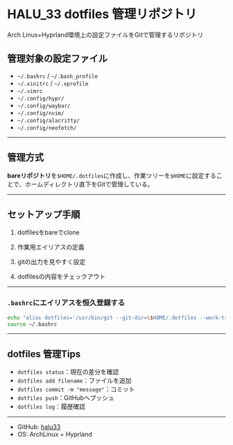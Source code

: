 # HALU_33 dotfiles 管理リポジトリ

Arch Linux+Hyprland環境上の設定ファイルをGitで管理するリポジトリ

## 管理対象の設定ファイル

- `~/.bashrc` / `~/.bash_profile`
- `~/.xinitrc` / `~/.xprofile`
- `~/.vimrc`
- `~/.config/hypr/`
- `~/.config/waybar/`
- `~/.config/nvim/`
- `~/.config/alacritty/`
- `~/.config/neofetch/`

---

## 管理方式

**bareリポジトリ**を`$HOME/.dotfiles`に作成し、作業ツリーを`$HOME`に設定することで、ホームディレクトリ直下をGitで管理している。

---

## セットアップ手順

1. dotfilesをbareでclone

2. 作業用エイリアスの定義

3. gitの出力を見やすく設定

4. dotfilesの内容をチェックアウト

---

### `.bashrc`にエイリアスを恒久登録する

```bash
echo "alias dotfiles='/usr/bin/git --git-dir=\$HOME/.dotfiles --work-tree=\$HOME'" >> ~/.bashrc
source ~/.bashrc
```

---

## dotfiles 管理Tips

- `dotfiles status`：現在の差分を確認
- `dotfiles add filename`：ファイルを追加
- `dotfiles commit -m "message"`：コミット
- `dotfiles push`：GitHubへプッシュ
- `dotfiles log`：履歴確認

---

- GitHub: [halu33](https://github.com/halu33)
- OS: ArchLinux + Hyprland

